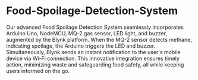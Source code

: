 # Food-Spoilage-Detection-System

Our advanced Food Spoilage Detection System seamlessly incorporates Arduino Uno, NodeMCU, MQ-2 gas sensor, LED light, and buzzer, augmented by the Blynk platform. When the MQ-2 sensor detects methane, indicating spoilage, the Arduino triggers the LED and buzzer. Simultaneously, Blynk sends an instant notification to the user's mobile device via Wi-Fi connection. This innovative integration ensures timely action, minimizing waste and safeguarding food safety, all while keeping users informed on the go.

